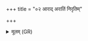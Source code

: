 +++
title = "०२ आराद् अरातिं निरृतिम्"

+++
<details><summary>मूलम् (GR)</summary>

आराद् अरातिं निरृतिं  
परो ग्राहिं क्रव्यादः पिशचान् ।  
रक्षो यत् सर्वं दुर्भूतं  
तत् तम इवाप हन्मसि ॥
</details>